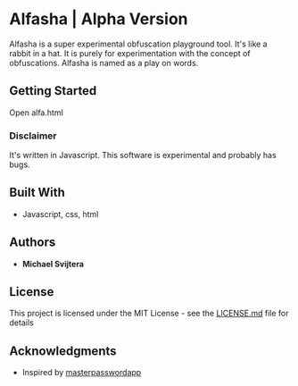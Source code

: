 # Alfasha | Alpha Version

Alfasha is a super experimental obfuscation playground tool. It's like a rabbit in a hat. It is purely for experimentation with the concept of obfuscations. Alfasha is named as a play on words.

## Getting Started

Open alfa.html

### Disclaimer

It's written in Javascript. This software is experimental and probably has bugs. 

## Built With

* Javascript, css, html

## Authors

* **Michael Svijtera**

## License

This project is licensed under the MIT License - see the [LICENSE.md](LICENSE.md) file for details

## Acknowledgments

* Inspired by [masterpasswordapp](https://masterpassword.app) 

